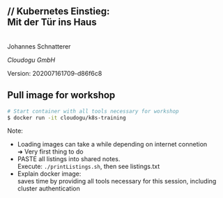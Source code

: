 <!-- .slide: class="title"  -->
<!-- .slide: data-background-image="images/title.svg"  -->

<img data-src="images/k8s_logo.svg" class="centered" width=15%/>


<h2>
    <span class="title-accent">//</span> 
    Kubernetes Einstieg: <br/>Mit der Tür ins Haus
    
</h2>
<br/>
Johannes Schnatterer

*Cloudogu GmbH*


<div class="title-version">
Version: 202007161709-d86f6c8
</div>

<h3><a href="pdf/Plunging-Into-Kubernetes-An-Introduction.pdf">
   <i class="far fa-file-pdf"></i>
</a></h3>



## <i class="fas fa-clock"></i> Pull image for workshop
```bash
# Start container with all tools necessary for workshop
$ docker run -it cloudogu/k8s-training
```

Note:
* Loading images can take a while depending on internet connetion   
  ➜ Very first thing to do
* PASTE all listings into shared notes.   
  Execute: `./printListings.sh`, then see listings.txt
* Explain docker image:  
  saves time by providing all tools necessary for this session, including cluster authentication